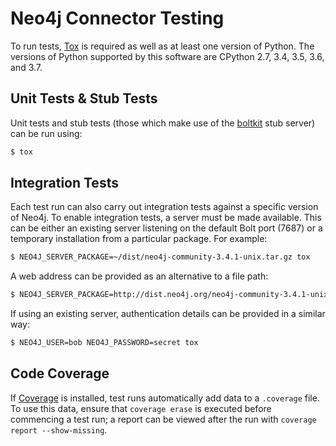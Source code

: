 # Neo4j Connector Testing

To run tests, [Tox](https://tox.readthedocs.io) is required as well as at least one version of Python.
The versions of Python supported by this software are CPython 2.7, 3.4, 3.5, 3.6, and 3.7.


## Unit Tests & Stub Tests

Unit tests and stub tests (those which make use of the [boltkit](https://github.com/neo4j-contrib/boltkit) stub server) can be run using:
```bash
$ tox
```

## Integration Tests

Each test run can also carry out integration tests against a specific version of Neo4j.
To enable integration tests, a server must be made available.
This can be either an existing server listening on the default Bolt port (7687) or a temporary installation from a particular package.
For example:
```bash
$ NEO4J_SERVER_PACKAGE=~/dist/neo4j-community-3.4.1-unix.tar.gz tox
```

A web address can be provided as an alternative to a file path:
```bash
$ NEO4J_SERVER_PACKAGE=http://dist.neo4j.org/neo4j-community-3.4.1-unix.tar.gz tox
```

If using an existing server, authentication details can be provided in a similar way:
```bash
$ NEO4J_USER=bob NEO4J_PASSWORD=secret tox
```


## Code Coverage

If [Coverage](https://coverage.readthedocs.io/) is installed, test runs automatically add data to a `.coverage` file.
To use this data, ensure that `coverage erase` is executed before commencing a test run;
a report can be viewed after the run with `coverage report --show-missing`.
